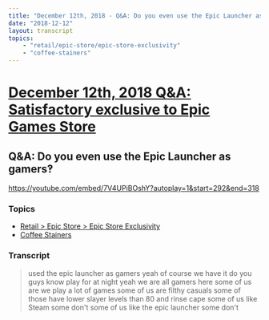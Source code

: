 ```yaml
---
title: "December 12th, 2018 - Q&A: Do you even use the Epic Launcher as gamers‽"
date: "2018-12-12"
layout: transcript
topics: 
    - "retail/epic-store/epic-store-exclusivity"
    - "coffee-stainers"
---
```

# [December 12th, 2018 Q&A: Satisfactory exclusive to Epic Games Store](../2018-12-12.md)
## Q&A: Do you even use the Epic Launcher as gamers‽
https://youtube.com/embed/7V4UPiBOshY?autoplay=1&start=292&end=318
### Topics
* [Retail > Epic Store > Epic Store Exclusivity](../topics/retail/epic-store/epic-store-exclusivity.md)
* [Coffee Stainers](../topics/coffee-stainers.md)

### Transcript

> used the epic launcher as gamers yeah of
> course we have it do you guys know play
> for at night yeah we are all gamers here
> some of us are we play a lot of games
> some of us are filthy casuals some of
> those have lower slayer levels than 80
> and rinse cape
> some of us like Steam some don't some of
> us like the epic launcher some don't
